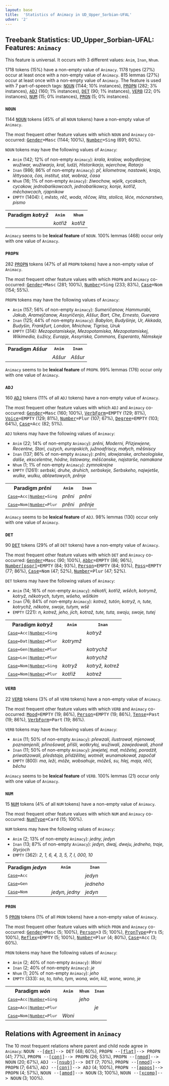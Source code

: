 ```yaml
---
layout: base
title:  'Statistics of Animacy in UD_Upper_Sorbian-UFAL'
udver: '2'
---
```


## Treebank Statistics: UD_Upper_Sorbian-UFAL: Features: `Animacy`

This feature is universal.
It occurs with 3 different values: `Anim`, `Inan`, `Nhum`.

1718 tokens (15%) have a non-empty value of `Animacy`.
1178 types (27%) occur at least once with a non-empty value of `Animacy`.
815 lemmas (27%) occur at least once with a non-empty value of `Animacy`.
The feature is used with 7 part-of-speech tags: <tt><a href="hsb_ufal-pos-NOUN.html">NOUN</a></tt> (1144; 10% instances), <tt><a href="hsb_ufal-pos-PROPN.html">PROPN</a></tt> (282; 3% instances), <tt><a href="hsb_ufal-pos-ADJ.html">ADJ</a></tt> (160; 1% instances), <tt><a href="hsb_ufal-pos-DET.html">DET</a></tt> (90; 1% instances), <tt><a href="hsb_ufal-pos-VERB.html">VERB</a></tt> (22; 0% instances), <tt><a href="hsb_ufal-pos-NUM.html">NUM</a></tt> (15; 0% instances), <tt><a href="hsb_ufal-pos-PRON.html">PRON</a></tt> (5; 0% instances).

### `NOUN`

1144 <tt><a href="hsb_ufal-pos-NOUN.html">NOUN</a></tt> tokens (45% of all `NOUN` tokens) have a non-empty value of `Animacy`.

The most frequent other feature values with which `NOUN` and `Animacy` co-occurred: <tt><a href="hsb_ufal-feat-Gender.html">Gender</a></tt><tt>=Masc</tt> (1144; 100%), <tt><a href="hsb_ufal-feat-Number.html">Number</a></tt><tt>=Sing</tt> (691; 60%).

`NOUN` tokens may have the following values of `Animacy`:

* `Anim` (142; 12% of non-empty `Animacy`): <em>krala, kralow, wobydlerjow, wužiwar, wužiwarjo, kral, ludźi, Historikarjo, wjerchow, Ratarjo</em>
* `Inan` (986; 86% of non-empty `Animacy`): <em>př, kilometrow, nastawki, kraja, lěttysaca, čas, institut, stat, wobraz, časa</em>
* `Nhum` (16; 1% of non-empty `Animacy`): <em>žiwochow, wjelk, cycakach, cycakow, jednobańkowcach, jednobańkowcy, konje, kotřiž, měchawcach, rjapnikow</em>
* `EMPTY` (1404): <em>l, město, rěč, woda, rěčow, lěta, stolica, lěće, mócnarstwo, pismo</em>

<table>
  <tr><th>Paradigm <i>kotryž</i></th><th><tt>Anim</tt></th><th><tt>Nhum</tt></th></tr>
  <tr><td><tt></tt></td><td><em>kotřiž</em></td><td><em>kotřiž</em></td></tr>
</table>

`Animacy` seems to be **lexical feature** of `NOUN`. 100% lemmas (468) occur only with one value of `Animacy`.

### `PROPN`

282 <tt><a href="hsb_ufal-pos-PROPN.html">PROPN</a></tt> tokens (47% of all `PROPN` tokens) have a non-empty value of `Animacy`.

The most frequent other feature values with which `PROPN` and `Animacy` co-occurred: <tt><a href="hsb_ufal-feat-Gender.html">Gender</a></tt><tt>=Masc</tt> (281; 100%), <tt><a href="hsb_ufal-feat-Number.html">Number</a></tt><tt>=Sing</tt> (233; 83%), <tt><a href="hsb_ufal-feat-Case.html">Case</a></tt><tt>=Nom</tt> (154; 55%).

`PROPN` tokens may have the following values of `Animacy`:

* `Anim` (157; 56% of non-empty `Animacy`): <em>Sumeričanow, Hammurabi, Jakub, Aramejčanow, Assyričenjo, Aššur, Bart, Che, Ernesto, Guevara</em>
* `Inan` (125; 44% of non-empty `Animacy`): <em>Babylon, Budyšinje, Ur, Akkada, Budyšin, Frankfurt, London, Mnichow, Tigrisa, Uruk</em>
* `EMPTY` (314): <em>Mezopotamiskeje, Mezopotamiska, Mezopotamiskej, Wikimedia, Łužicy, Europje, Assyriska, Commons, Esperanto, Němskeje</em>

<table>
  <tr><th>Paradigm <i>Aššur</i></th><th><tt>Anim</tt></th><th><tt>Inan</tt></th></tr>
  <tr><td><tt></tt></td><td><em>Aššur</em></td><td><em>Aššur</em></td></tr>
</table>

`Animacy` seems to be **lexical feature** of `PROPN`. 99% lemmas (176) occur only with one value of `Animacy`.

### `ADJ`

160 <tt><a href="hsb_ufal-pos-ADJ.html">ADJ</a></tt> tokens (11% of all `ADJ` tokens) have a non-empty value of `Animacy`.

The most frequent other feature values with which `ADJ` and `Animacy` co-occurred: <tt><a href="hsb_ufal-feat-Gender.html">Gender</a></tt><tt>=Masc</tt> (160; 100%), <tt><a href="hsb_ufal-feat-VerbForm.html">VerbForm</a></tt><tt>=EMPTY</tt> (129; 81%), <tt><a href="hsb_ufal-feat-Voice.html">Voice</a></tt><tt>=EMPTY</tt> (129; 81%), <tt><a href="hsb_ufal-feat-Number.html">Number</a></tt><tt>=Plur</tt> (107; 67%), <tt><a href="hsb_ufal-feat-Degree.html">Degree</a></tt><tt>=EMPTY</tt> (103; 64%), <tt><a href="hsb_ufal-feat-Case.html">Case</a></tt><tt>=Acc</tt> (82; 51%).

`ADJ` tokens may have the following values of `Animacy`:

* `Anim` (22; 14% of non-empty `Animacy`): <em>prěni, Moderni, Přizjewjene, Recentne, Stari, cuzych, europskich, južnoafriscy, małych, měšniscy</em>
* `Inan` (137; 86% of non-empty `Animacy`): <em>prěni, słowjanske, archeologiske, dalše, ekscelentne, hódne, listowany, měšćanske, najstarše, namakane</em>
* `Nhum` (1; 1% of non-empty `Animacy`): <em>zymnokrejne</em>
* `EMPTY` (1261): <em>serbski, druhe, druhich, serbskeje, Serbskeho, najwjetše, wulke, wulku, ablawtowych, prěnje</em>

<table>
  <tr><th>Paradigm <i>prěni</i></th><th><tt>Anim</tt></th><th><tt>Inan</tt></th></tr>
  <tr><td><tt><tt><a href="hsb_ufal-feat-Case.html">Case</a></tt><tt>=Acc</tt>|<tt><a href="hsb_ufal-feat-Number.html">Number</a></tt><tt>=Sing</tt></tt></td><td><em>prěni</em></td><td><em>prěni</em></td></tr>
  <tr><td><tt><tt><a href="hsb_ufal-feat-Case.html">Case</a></tt><tt>=Nom</tt>|<tt><a href="hsb_ufal-feat-Number.html">Number</a></tt><tt>=Plur</tt></tt></td><td><em>prěni</em></td><td><em>prěnje</em></td></tr>
</table>

`Animacy` seems to be **lexical feature** of `ADJ`. 98% lemmas (130) occur only with one value of `Animacy`.

### `DET`

90 <tt><a href="hsb_ufal-pos-DET.html">DET</a></tt> tokens (29% of all `DET` tokens) have a non-empty value of `Animacy`.

The most frequent other feature values with which `DET` and `Animacy` co-occurred: <tt><a href="hsb_ufal-feat-Gender.html">Gender</a></tt><tt>=Masc</tt> (90; 100%), <tt><a href="hsb_ufal-feat-Abbr.html">Abbr</a></tt><tt>=EMPTY</tt> (86; 96%), <tt><a href="hsb_ufal-feat-Number-psor.html">Number[psor]</a></tt><tt>=EMPTY</tt> (84; 93%), <tt><a href="hsb_ufal-feat-Person.html">Person</a></tt><tt>=EMPTY</tt> (84; 93%), <tt><a href="hsb_ufal-feat-Poss.html">Poss</a></tt><tt>=EMPTY</tt> (77; 86%), <tt><a href="hsb_ufal-feat-Case.html">Case</a></tt><tt>=Nom</tt> (47; 52%), <tt><a href="hsb_ufal-feat-Number.html">Number</a></tt><tt>=Plur</tt> (47; 52%).

`DET` tokens may have the following values of `Animacy`:

* `Anim` (14; 16% of non-empty `Animacy`): <em>někotři, kotřiž, wšěch, kotrymž, kotryž, někotrych, tutym, wšeho, wšitkim</em>
* `Inan` (76; 84% of non-empty `Animacy`): <em>kotrež, tutón, kotryž, n, tute, kotrychž, někotre, swoje, tutym, wšě</em>
* `EMPTY` (221): <em>n, kotrež, jeho, jich, kotraž, tute, tuta, swoju, swoje, tutej</em>

<table>
  <tr><th>Paradigm <i>kotryž</i></th><th><tt>Anim</tt></th><th><tt>Inan</tt></th></tr>
  <tr><td><tt><tt><a href="hsb_ufal-feat-Case.html">Case</a></tt><tt>=Acc</tt>|<tt><a href="hsb_ufal-feat-Number.html">Number</a></tt><tt>=Sing</tt></tt></td><td></td><td><em>kotryž</em></td></tr>
  <tr><td><tt><tt><a href="hsb_ufal-feat-Case.html">Case</a></tt><tt>=Dat</tt>|<tt><a href="hsb_ufal-feat-Number.html">Number</a></tt><tt>=Plur</tt></tt></td><td><em>kotrymž</em></td><td></td></tr>
  <tr><td><tt><tt><a href="hsb_ufal-feat-Case.html">Case</a></tt><tt>=Gen</tt>|<tt><a href="hsb_ufal-feat-Number.html">Number</a></tt><tt>=Plur</tt></tt></td><td></td><td><em>kotrychž</em></td></tr>
  <tr><td><tt><tt><a href="hsb_ufal-feat-Case.html">Case</a></tt><tt>=Loc</tt>|<tt><a href="hsb_ufal-feat-Number.html">Number</a></tt><tt>=Plur</tt></tt></td><td></td><td><em>kotrychž</em></td></tr>
  <tr><td><tt><tt><a href="hsb_ufal-feat-Case.html">Case</a></tt><tt>=Nom</tt>|<tt><a href="hsb_ufal-feat-Number.html">Number</a></tt><tt>=Sing</tt></tt></td><td><em>kotryž</em></td><td><em>kotryž, kotrež</em></td></tr>
  <tr><td><tt><tt><a href="hsb_ufal-feat-Case.html">Case</a></tt><tt>=Nom</tt>|<tt><a href="hsb_ufal-feat-Number.html">Number</a></tt><tt>=Plur</tt></tt></td><td><em>kotřiž</em></td><td><em>kotrež</em></td></tr>
</table>

### `VERB`

22 <tt><a href="hsb_ufal-pos-VERB.html">VERB</a></tt> tokens (3% of all `VERB` tokens) have a non-empty value of `Animacy`.

The most frequent other feature values with which `VERB` and `Animacy` co-occurred: <tt><a href="hsb_ufal-feat-Mood.html">Mood</a></tt><tt>=EMPTY</tt> (19; 86%), <tt><a href="hsb_ufal-feat-Person.html">Person</a></tt><tt>=EMPTY</tt> (19; 86%), <tt><a href="hsb_ufal-feat-Tense.html">Tense</a></tt><tt>=Past</tt> (19; 86%), <tt><a href="hsb_ufal-feat-VerbForm.html">VerbForm</a></tt><tt>=Part</tt> (19; 86%).

`VERB` tokens may have the following values of `Animacy`:

* `Anim` (11; 50% of non-empty `Animacy`): <em>přewzali, ilustrował, mjenował, poznamjenili, přinošował, přišli, wotkryłoj, wužiwali, zawjedowali, zhonił</em>
* `Inan` (11; 50% of non-empty `Animacy`): <em>jewjetej, mał, móžetej, poradźił, priwatizowali, předstaja, přidźělitej, wotměł, wunamakował, započał</em>
* `EMPTY` (800): <em>ma, leži, móže, wobsahuje, móžeš, su, hlej, maja, rěči, běchu</em>

`Animacy` seems to be **lexical feature** of `VERB`. 100% lemmas (21) occur only with one value of `Animacy`.

### `NUM`

15 <tt><a href="hsb_ufal-pos-NUM.html">NUM</a></tt> tokens (4% of all `NUM` tokens) have a non-empty value of `Animacy`.

The most frequent other feature values with which `NUM` and `Animacy` co-occurred: <tt><a href="hsb_ufal-feat-NumType.html">NumType</a></tt><tt>=Card</tt> (15; 100%).

`NUM` tokens may have the following values of `Animacy`:

* `Anim` (2; 13% of non-empty `Animacy`): <em>jedny, jedyn</em>
* `Inan` (13; 87% of non-empty `Animacy`): <em>jedyn, dwaj, dweju, jedneho, traje, štyrjoch</em>
* `EMPTY` (362): <em>2, 1, 6, 4, 3, 5, 7, I, 000, 10</em>

<table>
  <tr><th>Paradigm <i>jedyn</i></th><th><tt>Anim</tt></th><th><tt>Inan</tt></th></tr>
  <tr><td><tt><tt><a href="hsb_ufal-feat-Case.html">Case</a></tt><tt>=Acc</tt></tt></td><td></td><td><em>jedyn</em></td></tr>
  <tr><td><tt><tt><a href="hsb_ufal-feat-Case.html">Case</a></tt><tt>=Gen</tt></tt></td><td></td><td><em>jedneho</em></td></tr>
  <tr><td><tt><tt><a href="hsb_ufal-feat-Case.html">Case</a></tt><tt>=Nom</tt></tt></td><td><em>jedyn, jedny</em></td><td><em>jedyn</em></td></tr>
</table>

### `PRON`

5 <tt><a href="hsb_ufal-pos-PRON.html">PRON</a></tt> tokens (1% of all `PRON` tokens) have a non-empty value of `Animacy`.

The most frequent other feature values with which `PRON` and `Animacy` co-occurred: <tt><a href="hsb_ufal-feat-Gender.html">Gender</a></tt><tt>=Masc</tt> (5; 100%), <tt><a href="hsb_ufal-feat-Person.html">Person</a></tt><tt>=3</tt> (5; 100%), <tt><a href="hsb_ufal-feat-PronType.html">PronType</a></tt><tt>=Prs</tt> (5; 100%), <tt><a href="hsb_ufal-feat-Reflex.html">Reflex</a></tt><tt>=EMPTY</tt> (5; 100%), <tt><a href="hsb_ufal-feat-Number.html">Number</a></tt><tt>=Plur</tt> (4; 80%), <tt><a href="hsb_ufal-feat-Case.html">Case</a></tt><tt>=Acc</tt> (3; 60%).

`PRON` tokens may have the following values of `Animacy`:

* `Anim` (2; 40% of non-empty `Animacy`): <em>Woni</em>
* `Inan` (2; 40% of non-empty `Animacy`): <em>je</em>
* `Nhum` (1; 20% of non-empty `Animacy`): <em>jeho</em>
* `EMPTY` (333): <em>so, to, toho, tym, wona, wón, kiž, wone, wono, je</em>

<table>
  <tr><th>Paradigm <i>wón</i></th><th><tt>Anim</tt></th><th><tt>Nhum</tt></th><th><tt>Inan</tt></th></tr>
  <tr><td><tt><tt><a href="hsb_ufal-feat-Case.html">Case</a></tt><tt>=Acc</tt>|<tt><a href="hsb_ufal-feat-Number.html">Number</a></tt><tt>=Sing</tt></tt></td><td></td><td><em>jeho</em></td><td></td></tr>
  <tr><td><tt><tt><a href="hsb_ufal-feat-Case.html">Case</a></tt><tt>=Acc</tt>|<tt><a href="hsb_ufal-feat-Number.html">Number</a></tt><tt>=Plur</tt></tt></td><td></td><td></td><td><em>je</em></td></tr>
  <tr><td><tt><tt><a href="hsb_ufal-feat-Case.html">Case</a></tt><tt>=Nom</tt>|<tt><a href="hsb_ufal-feat-Number.html">Number</a></tt><tt>=Plur</tt></tt></td><td><em>Woni</em></td><td></td><td></td></tr>
</table>

## Relations with Agreement in `Animacy`

The 10 most frequent relations where parent and child node agree in `Animacy`:
<tt>NOUN --[<tt><a href="hsb_ufal-dep-det.html">det</a></tt>]--> DET</tt> (48; 60%),
<tt>PROPN --[<tt><a href="hsb_ufal-dep-flat.html">flat</a></tt>]--> PROPN</tt> (41; 77%),
<tt>PROPN --[<tt><a href="hsb_ufal-dep-conj.html">conj</a></tt>]--> PROPN</tt> (26; 53%),
<tt>PROPN --[<tt><a href="hsb_ufal-dep-nmod.html">nmod</a></tt>]--> NOUN</tt> (20; 67%),
<tt>ADJ --[<tt><a href="hsb_ufal-dep-nsubj.html">nsubj</a></tt>]--> DET</tt> (7; 70%),
<tt>PROPN --[<tt><a href="hsb_ufal-dep-nmod.html">nmod</a></tt>]--> PROPN</tt> (7; 64%),
<tt>ADJ --[<tt><a href="hsb_ufal-dep-conj.html">conj</a></tt>]--> ADJ</tt> (4; 100%),
<tt>PROPN --[<tt><a href="hsb_ufal-dep-appos.html">appos</a></tt>]--> PROPN</tt> (4; 57%),
<tt>NOUN --[<tt><a href="hsb_ufal-dep-amod.html">amod</a></tt>]--> NOUN</tt> (3; 100%),
<tt>NOUN --[<tt><a href="hsb_ufal-dep-xcomp.html">xcomp</a></tt>]--> NOUN</tt> (3; 100%).

